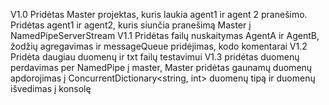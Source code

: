 ﻿V1.0 Pridėtas Master projektas, kuris laukia agent1 ir agent 2 pranešimo. Pridėtas agent1 ir agent2, kuris siunčia pranešimą Master į NamedPipeServerStream
V1.1 Pridėtas failų nuskaitymas AgentA ir AgentB, žodžių agregavimas ir messageQueue pridėjimas, kodo komentarai
V1.2 Pridėta daugiau duomenų ir txt failų testavimui
V1.3 pridėtas duomenų perdavimas per NamedPipe į master, Master pridėtas gaunamų duomenų apdorojimas į ConcurrentDictionary<string, int> duomenų tipą ir duomenų išvedimas į konsolę